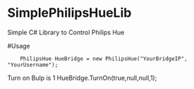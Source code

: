 # SimplePhilipsHueLib
Simple C# Library to Control Philips Hue

#Usage

        PhilipsHue HueBridge = new PhilipsHue("YourBridgeIP", "YourUsername");
Turn on Bulp is 1
HueBridge.TurnOn(true,null,null,1);
